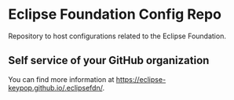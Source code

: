 # Eclipse Foundation Config Repo

Repository to host configurations related to the Eclipse Foundation.

## Self service of your GitHub organization

You can find more information at <https://eclipse-keypop.github.io/.eclipsefdn/>.

